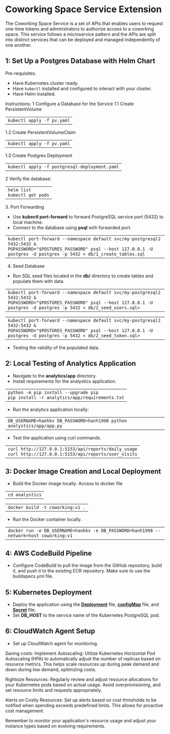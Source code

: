 # Coworking Space Service Extension
The Coworking Space Service is a set of APIs that enables users to request one-time tokens and administrators to authorize access to a coworking space. This service follows a microservice pattern and the APIs are split into distinct services that can be deployed and managed independently of one another.

## 1: Set Up a Postgres Database with Helm Chart
Pre-requisites:
- Have Kubernetes cluster ready.
- Have `kubectl` installed and configured to interact with your cluster.
- Have Helm installed.

Instructions:
1 Configure a Database for the Service
1.1 Create PersistentVolume
   <table><tbody><tr><td><code>kubectl apply -f pv.yaml</code></td></tr></tbody></table>
1.2 Create PersistentVolumeClaim
   <table><tbody><tr><td><code>kubectl apply -f pv.yaml</code><br></td></tr></tbody></table>
1.3 Create Postgres Deployment
   <table><tbody><tr><td><code>kubectl apply -f postgresql-deployment.yaml</code></td></tr></tbody></table>
2 Verify the database:
   <table><tbody><tr><td><code>helm list</code><br><code>kubectl get pods</code></td></tr></tbody></table>
3. Port Forwarding

*   Use **kubectl port-forward** to forward PostgreSQL service port (5432) to local machine.
*   Connect to the database using **psql** with forwarded port.

<table><tbody><tr><td><code>kubectl port-forward --namespace default svc/my-postgresql2 5432:5432 &amp;</code><br><code>PGPASSWORD="$POSTGRES_PASSWORD" psql --host 127.0.0.1 -U postgres -d postgres -p 5432 &lt; db/1_create_tables.sql</code></td></tr></tbody></table>

4. Seed Database

*   Run SQL seed files located in the **db/** directory to create tables and populate them with data.

<table><tbody><tr><td><code>kubectl port-forward --namespace default svc/my-postgresql2 5432:5432 &amp;</code><br><code>PGPASSWORD="$POSTGRES_PASSWORD" psql --host 127.0.0.1 -U postgres -d postgres -p 5432 &lt; db/2_seed_users.sql></code></td></tr></tbody></table>
<table><tbody><tr><td><code>kubectl port-forward --namespace default svc/my-postgresql2 5432:5432 &amp;</code><br><code>PGPASSWORD="$POSTGRES_PASSWORD" psql --host 127.0.0.1 -U postgres -d postgres -p 5432 &lt; db/2_seed_token.sql></code></td></tr></tbody></table>

*   Testing the validity of the populated data.
  
## 2: Local Testing of Analytics Application

*   Navigate to the **analytics/app** directory.
*   Install requirements for the analystics application.  
    

<table><tbody><tr><td><code>python -m pip install --upgrade pip</code><br><code>pip install -r analytics/app/requirements.txt</code></td></tr></tbody></table>

*   Run the analytics application locally:

<table><tbody><tr><td><code>DB_USERNAME=hanhkv DB_PASSWORD=hanh1998 python analystics/app/app.py</code></td></tr></tbody></table>


*   Test the application using curl commands.

<table><tbody><tr><td><code>curl http://127.0.0.1:5153/api/reports/daily_usage</code><br><code>curl http://127.0.0.1:5153/api/reports/user_visits</code></td></tr></tbody></table>

## 3: Docker Image Creation and Local Deployment

*   Build the Docker image locally:
Access to docker file 
<table><tbody><tr><td><code>cd analystics</code></td></tr></tbody></table>
<table><tbody><tr><td><code>docker build -t coworking:v1 .</code></td></tr></tbody></table>

*   Run the Docker container locally.  
    

<table><tbody><tr><td><code>docker run -e DB_USERNAME=hanhkv -e DB_PASSWORD=hanh1998 --network=host coworking:v1</code></td></tr></tbody></table>


## 4: AWS CodeBuild Pipeline

*   Configure CodeBuild to pull the image from the GitHub repository, build it, and push it to the existing ECR repository. Make sure to use the buildspecs.yml file.


## 5: Kubernetes Deployment

*   Deploy the application using the **[Deployment](analystics/analystics-deployment.yaml)** file, **[configMap](analystics/configMap.yml)** file, and **[Secret](analystics/secret.yml)** file.
*   Set **DB\_HOST** to the service name of the Kubernetes PostgreSQL pod.


## 6: CloudWatch Agent Setup

*   Set up CloudWatch agent for monitoring.

Saving costs:
Implement Autoscaling:
Utilize Kubernetes Horizontal Pod Autoscaling (HPA) to automatically adjust the number of replicas based on resource metrics. This helps scale resources up during peak demand and down during low demand, optimizing costs.

Rightsize Resources:
Regularly review and adjust resource allocations for your Kubernetes pods based on actual usage. Avoid overprovisioning, and set resource limits and requests appropriately.

Alerts on Costly Resources:
Set up alerts based on cost thresholds to be notified when spending exceeds predefined limits. This allows for proactive cost management.

Remember to monitor your application's resource usage and adjust your instance types based on evolving requirements.
